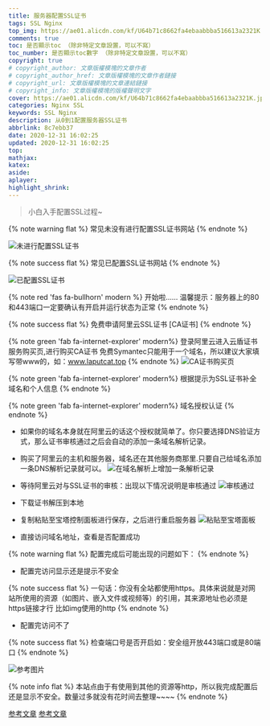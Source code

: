 ```yaml
---
title: 服务器配置SSL证书
tags: SSL Nginx
top_img: https://ae01.alicdn.com/kf/U64b71c8662fa4ebaabbba516613a2321K.jpg
comments: true
toc: 是否顯示toc （除非特定文章設置，可以不寫）
toc_number: 是否顯示toc數字 （除非特定文章設置，可以不寫）
copyright: true
# copyright_author: 文章版權模塊的文章作者
# copyright_author_href: 文章版權模塊的文章作者鏈接
# copyright_url: 文章版權模塊的文章連結鏈接
# copyright_info: 文章版權模塊的版權聲明文字
cover: https://ae01.alicdn.com/kf/U64b71c8662fa4ebaabbba516613a2321K.jpg
categories: Nginx SSL
keywords: SSL Nginx
description: 从0到1配置服务器SSL证书
abbrlink: 8c7ebb37
date: 2020-12-31 16:02:25
updated: 2020-12-31 16:02:25
top:
mathjax:
katex:
aside:
aplayer:
highlight_shrink:
---
```


<blockquote class="blockquote-center">
小白入手配置SSL过程~
</blockquote>

{% note warning flat %}
常见未没有进行配置SSL证书网站
{% endnote %}

![未进行配置SSL证书](https://ae01.alicdn.com/kf/Ua64f053a66a9448d97a2cfecc38acd7eZ.jpg)

{% note success flat %}
常见已配置SSL证书网站
{% endnote %}

![已配置SSL证书](https://ae01.alicdn.com/kf/Uf5ee854d61324fb48a0165e9d9e6f83eK.jpg)

{% note red 'fas fa-bullhorn' modern %}
开始啦......
温馨提示：服务器上的80和443端口一定要确认有开启并运行状态为正常
{% endnote %}



{% note success flat %}
免费申请阿里云SSL证书 [CA证书]
{% endnote %}


{% note green 'fab fa-internet-explorer' modern%}
登录阿里云进入云盾证书服务购买页,进行购买CA证书
免费Symantec只能用于一个域名，所以建议大家填写带www的，如：www.laputcat.top
{% endnote %}
![CA证书购买页](https://ae01.alicdn.com/kf/U51e666c048e3442bb220be99152f4a030.jpg)

{% note green 'fab fa-internet-explorer' modern%}
根据提示为SSL证书补全域名和个人信息
{% endnote %}

{% note green 'fab fa-internet-explorer' modern%}
域名授权认证
{% endnote %}
- 如果你的域名本身就在阿里云的话这个授权就简单了。你只要选择DNS验证方式，那么证书审核通过之后会自动的添加一条域名解析记录。
- 购买了阿里云的主机和服务器，域名还在其他服务商那里.只要自己给域名添加一条DNS解析记录就可以。
![在域名解析上增加一条解析记录](https://ae01.alicdn.com/kf/U71b3d7600af0450dbda1558a3900cabfW.jpg)

- 等待阿里云对与SSL证书的审核：出现以下情况说明是审核通过
![审核通过](https://ae01.alicdn.com/kf/U2b48d875d106429a91b67d708ad48fa0P.jpg)

- 下载证书解压到本地
- 复制粘贴至宝塔控制面板进行保存，之后进行重启服务器
![粘贴至宝塔面板](https://ae01.alicdn.com/kf/U4db36982fcf74f30af6f6b29544f8e19M.jpg)

- 直接访问域名地址，查看是否配置成功

{% note warning flat %}
配置完成后可能出现的问题如下：
{% endnote %}

- 配置完访问显示还是提示不安全

{% note success flat %}
一句话：你没有全站都使用https。具体来说就是对网站所使用的资源（如图片、嵌入文件或视频等）的引用，其来源地址也必须是https链接才行
比如img使用的http
{% endnote %}

- 配置完访问不了

{% note success flat %}
检查端口号是否开启如：安全组开放443端口或是80端口
{% endnote %}

![参考图片](http://www.xiaoyunhua.com/wp-content/uploads/2019/04/safety-pic.png)


{% note info flat %}
本站点由于有使用到其他的资源等http，所以我完成配置后还是显示不安全。数量过多就没有花时间去整理~~~~
{% endnote %}

[参考文章](https://yq.aliyun.com/articles/637307)
[参考文章](http://www.xiaoyunhua.com/3454.html)
